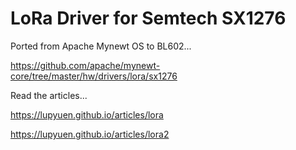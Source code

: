 # LoRa Driver for Semtech SX1276

Ported from Apache Mynewt OS to BL602...

https://github.com/apache/mynewt-core/tree/master/hw/drivers/lora/sx1276

Read the articles...

https://lupyuen.github.io/articles/lora

https://lupyuen.github.io/articles/lora2
